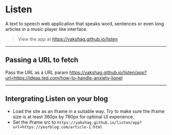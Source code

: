 # Listen
A text to speech web application that speaks word, sentences or even long articles in a music player like interface.
> View the app at https://yakshag.github.io/listen

---

## Passing a URL to fetch
Pass the URL as a URL param
https://yakshag.github.io/listen/app?url=https://ideas.ted.com/how-to-handle-anxiety-lionel

---

## Intergrating Listen on your blog
- Load the site as an iframe in a suitable way. Try to make sure the iframe size is at least 360px by 780px for optimal UI experience.
- Set the iframe src to `https://yakshag.github.io/listen/app?url=https://yourblog.com/article-1.html`
